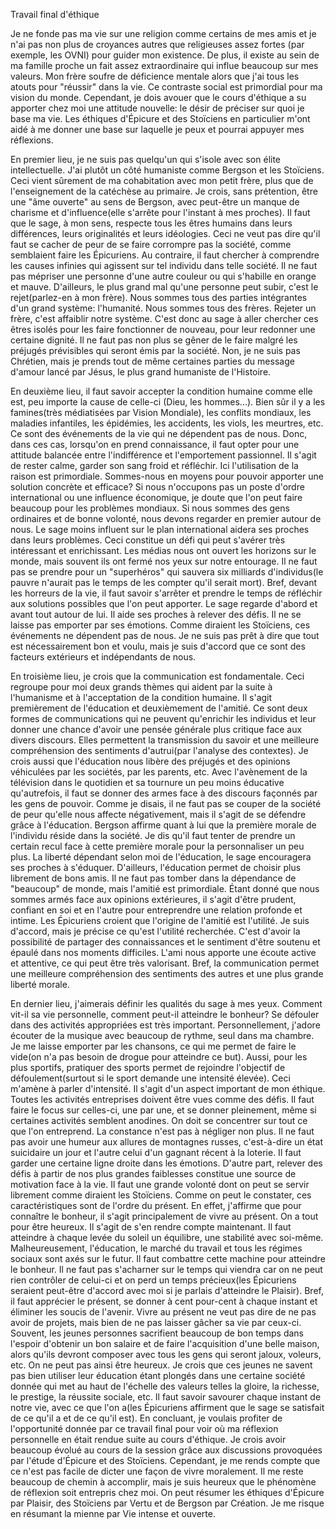 Travail final d'éthique

Je ne fonde pas ma vie sur une religion comme certains de mes amis et je n'ai pas non plus de croyances autres que religieuses assez fortes (par exemple, les OVNI) pour guider mon existence.  De plus, il existe au sein de ma famille proche un fait assez extraordinaire qui influe beaucoup sur mes valeurs.  Mon frère soufre de déficience mentale alors que j'ai tous les atouts pour "réussir" dans la vie.  Ce contraste social est primordial pour ma vision du monde.  Cependant, je dois avouer que le cours d'éthique a su apporter chez moi une attitude nouvelle: le désir de préciser sur quoi je base ma vie.  Les éthiques d'Épicure et des Stoïciens en particulier m'ont aidé à me donner une base sur laquelle je peux et pourrai appuyer mes réflexions.
 
 En premier lieu, je ne suis pas quelqu'un qui s'isole avec son élite intellectuelle.  J'ai plutôt un côté humaniste comme Bergson et les Stoïciens.  Ceci vient sûrement de ma cohabitation avec mon petit frère, plus que de l'enseignement de la catéchèse au primaire.  Je crois, sans prétention, être une "âme ouverte" au sens de Bergson, avec peut-être un manque de charisme et d'influence(elle s'arrête pour l'instant à mes proches).  Il faut que le sage, à mon sens, respecte tous les êtres humains dans leurs différences, leurs originalités et leurs idéologies.  Ceci ne veut pas dire qu'il faut se cacher de peur de se faire corrompre pas la société, comme semblaient faire les Épicuriens.  Au contraire, il faut chercher à comprendre les causes infinies qui agissent sur tel individu dans telle société.  Il ne faut pas mépriser une personne d'une autre couleur ou qui s'habille en orange et mauve.  D'ailleurs, le plus grand mal qu'une personne peut subir, c'est le rejet(parlez-en à mon frère).  Nous sommes tous des parties intégrantes d'un grand système: l'humanité.  Nous sommes tous des frères.  Rejeter un frère, c'est affaiblir notre système.  C'est donc au sage à aller chercher ces êtres isolés pour les faire fonctionner de nouveau, pour leur redonner une certaine dignité.  Il ne faut pas non plus se gêner de le faire malgré les préjugés prévisibles qui seront émis par la société.  Non, je ne suis pas Chrétien, mais je prends tout de même certaines parties du message d'amour lancé par Jésus, le plus grand humaniste de l'Histoire.
 
 En deuxième lieu, il faut savoir accepter la condition humaine comme elle est, peu importe la cause de celle-ci (Dieu, les hommes...).  Bien sûr il y a les famines(très médiatisées par Vision Mondiale), les conflits mondiaux, les maladies infantiles, les épidémies, les accidents, les viols, les meurtres, etc.  Ce sont des événements de la vie qui ne dépendent pas de nous.  Donc, dans ces cas, lorsqu'on en prend connaissance, il faut opter pour une attitude balancée entre l'indifférence et l'emportement passionnel.  Il s'agit de rester calme, garder son sang froid et réfléchir.  Ici l'utilisation de la raison est primordiale.  Sommes-nous en moyens pour pouvoir apporter une solution concrète et efficace?  Si nous n'occupons pas un poste d'ordre international ou une influence économique, je doute que l'on peut faire beaucoup pour les problèmes mondiaux.  Si nous sommes des gens ordinaires et de bonne volonté, nous devons regarder en premier autour de nous.  Le sage moins influent sur le plan international aidera ses proches dans leurs problèmes.  Ceci constitue un défi qui peut s'avérer très intéressant et enrichissant.  Les médias nous ont ouvert les horizons sur le monde, mais souvent ils ont fermé nos yeux sur notre entourage.  Il ne faut pas se prendre pour un "superhéros" qui sauvera six milliards d'individus(le pauvre n'aurait pas le temps de les compter qu'il serait mort).  Bref, devant les horreurs de la vie, il faut savoir s'arrêter et prendre le temps de réfléchir aux solutions possibles que l'on peut apporter.  Le sage regarde d'abord et avant tout autour de lui.  Il aide ses proches à relever des défis.  Il ne se laisse pas emporter par ses émotions.  Comme diraient les Stoïciens, ces événements ne dépendent pas de nous.  Je ne suis pas prêt à dire que tout est nécessairement bon et voulu, mais je suis d'accord que ce sont des facteurs extérieurs et indépendants de nous.
 
 En troisième lieu, je crois que la communication est fondamentale.  Ceci regroupe pour moi deux grands thèmes qui aident par la suite à l'humanisme et à l'acceptation de la condition humaine.  Il s'agit premièrement de l'éducation et deuxièmement de l'amitié.  Ce sont deux formes de communications qui ne peuvent qu'enrichir les individus et leur donner une chance d'avoir une pensée générale plus critique face aux divers discours.  Elles permettent la transmission du savoir et une meilleure compréhension des sentiments d'autrui(par l'analyse des contextes).  Je crois aussi que l'éducation nous libère des préjugés et des opinions véhiculées par les sociétés, par les parents, etc.  Avec l'avènement de la télévision dans le quotidien et sa tournure un peu moins éducative qu'autrefois, il faut se donner des armes face à des discours façonnés par les gens de pouvoir.  Comme je disais, il ne faut pas se couper de la société de peur qu'elle nous affecte négativement, mais il s'agit de se défendre grâce à l'éducation.  Bergson affirme quant à lui que la première morale de l'individu réside dans la société.  Je dis qu'il faut tenter de prendre un certain recul face à cette première morale pour la personnaliser un peu plus.  La liberté dépendant selon moi de l'éducation, le sage encouragera ses proches à s'éduquer.  D'ailleurs, l'éducation permet de choisir plus librement de bons amis.  Il ne faut pas tomber dans la dépendance de "beaucoup" de monde, mais l'amitié est primordiale. Étant donné que nous sommes armés face aux opinions extérieures, il s'agit d'être prudent, confiant en soi et en l'autre pour entreprendre une relation profonde et intime.  Les Épicuriens croient que l'origine de l'amitié est l'utilité.  Je suis d'accord, mais je précise ce qu'est l'utilité recherchée.  C'est d'avoir la possibilité de partager des connaissances et le sentiment d'être soutenu et épaulé dans nos moments difficiles.  L'ami nous apporte une écoute active et attentive, ce qui peut être très valorisant.  Bref, la communication permet une meilleure compréhension des sentiments des autres et une plus grande liberté morale.
 
 En dernier lieu, j'aimerais définir les qualités du sage à mes yeux.  Comment vit-il sa vie personnelle, comment peut-il atteindre le bonheur?  Se défouler dans des activités appropriées est très important.  Personnellement, j'adore écouter de la musique avec beaucoup de rythme, seul dans ma chambre.  Je me laisse emporter par les chansons, ce qui me permet de faire le vide(on n'a pas besoin de drogue pour atteindre ce but).  Aussi, pour les plus sportifs, pratiquer des sports permet de rejoindre l'objectif de défoulement(surtout si le sport demande une intensité élevée).  Ceci m'amène à parler d'intensité.  Il s'agit d'un aspect important de mon éthique.  Toutes les activités entreprises doivent être vues comme des défis.  Il faut faire le focus sur celles-ci, une par une, et se donner pleinement, même si certaines activités semblent anodines.  On doit se concentrer sur tout ce que l'on entreprend.  La constance n'est pas à négliger non plus.  Il ne faut pas avoir une humeur aux allures de montagnes russes, c'est-à-dire un état suicidaire un jour et l'autre celui d'un gagnant récent à la loterie.  Il faut garder une certaine ligne droite dans les émotions.  D'autre part, relever des défis à partir de nos plus grandes faiblesses constitue une source de motivation face à la vie.  Il faut une grande volonté dont on peut se servir librement comme diraient les Stoïciens.  Comme on peut le constater, ces caractéristiques sont de l'ordre du présent.  En effet, j'affirme que pour connaître le bonheur, il s'agit principalement de vivre au présent.  On a tout pour être heureux.  Il s'agit de s'en rendre compte maintenant.  Il faut atteindre à chaque levée du soleil un équilibre, une stabilité avec soi-même.  Malheureusement, l'éducation, le marché du travail et tous les régimes sociaux sont axés sur le futur.  Il faut combattre cette machine pour atteindre le bonheur.  Il ne faut pas s'acharner sur le temps qui viendra car on ne peut rien contrôler de celui-ci et on perd un temps précieux(les Épicuriens seraient peut-être d'accord avec moi si je parlais d'atteindre le Plaisir).  Bref, il faut apprécier le présent, se donner à cent pour-cent à chaque instant et éliminer les soucis de l'avenir.  Vivre au présent ne veut pas dire de ne pas avoir de projets, mais bien de ne pas laisser gâcher sa vie par ceux-ci.  Souvent, les jeunes personnes sacrifient beaucoup de bon temps dans l'espoir d'obtenir un bon salaire et de faire l'acquisition d'une belle maison, alors qu'ils devront composer avec tous les gens qui seront jaloux, voleurs, etc.  On ne peut pas ainsi être heureux.  Je crois que ces jeunes ne savent pas  bien utiliser leur éducation étant plongés dans une certaine société donnée qui met au haut de l'échelle des valeurs telles la gloire, la richesse, le prestige, la réussite sociale, etc.  Il faut savoir savourer chaque instant de notre vie, avec ce que l'on a(les Épicuriens affirment que le sage se satisfait de ce qu'il a et de ce qu'il est).
 En concluant, je voulais profiter de l'opportunité donnée par ce travail final pour voir où ma réflexion personnelle en était rendue suite au cours d'éthique.  Je crois avoir beaucoup évolué au cours de la session grâce aux discussions provoquées par l'étude d'Épicure et des Stoïciens.  Cependant, je me rends compte que ce n'est pas facile de dicter une façon de vivre moralement.  Il me reste beaucoup de chemin à accomplir, mais je suis heureux que le phénomène de réflexion soit entrepris chez moi.  On peut résumer les éthiques d'Épicure par Plaisir, des Stoïciens par Vertu et de Bergson par Création.  Je me risque en résumant la mienne par Vie intense et ouverte.